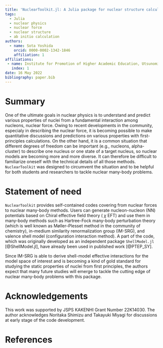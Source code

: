 ```yaml
---
title: 'NuclearToolkit.jl: A Julia package for nuclear structure calculations'
tags:
  - Julia
  - nuclear physics
  - nuclear force
  - nuclear structure
  - ab initio calculation
authors:
  - name: Sota Yoshida
    orcid: 0000-0002-1342-1846
    affiliation: 1
affiliations:
 - name: Institute for Promotion of Higher Academic Education, Utsunomiya University
   index: 1
date: 16 May 2022
bibliography: paper.bib
---
```


# Summary
One of the ultimate goals in nuclear physics is to understand and predict various properties of nuclei from a fundamental interaction among nucleons, nuclear force.
Owing to recent developments in the community, especialy in describing the nuclear force, it is becoming possible to make quantitative discussions and predictions on various properties with first-principles calculations.
On the other hand, it is a common situation that different degrees of freedom can be important (e.g., nucleons, alpha-cluster) to describe one nucleus or one state of a target nucleus, so nuclear models are becoming more and more diverse.
It can therefore be difficult to familiarize oneself with the technical details of all those methods.
``NuclearToolkit`` was designed to circumvent the situation and to be helpful for both students and researchers to tackle nuclear many-body problems.

# Statement of need

``NuclearToolkit`` provides self-contained codes covering from nuclear forces to nuclear many-body methods.
Users can generate nucleon-nucleon (NN) potentials based on Chiral effective field theory ( $\chi$ EFT) and use them in many-body methods such as Hartree-Fock many-body perturbation theory (which is well known as Møller–Plesset method in the community of chemistry), in-medium similarity renormalization group (IM-SRG), and valence shell model (configuration interaction method).
A part of the code, which was originally developed as an independent package ``ShellModel.jl`` [@ShellModel.jl], have already been used in published work [@PTEP_SY].

Since IM-SRG is able to derive shell-model effective interactions for the model space of interest and is becoming a kind of gold standard for studying the static properties of nuclei from first principles, the authors expect that many future studies will emerge to tackle the cutting edge of nuclear many-body problems with this package.


# Acknowledgements

This work was supported by JSPS KAKENHI Grant Number 22K14030.
The author acknowledges Noritaka Shimizu and Takayuki Miyagi for discussions at early stage of the code development.

# References